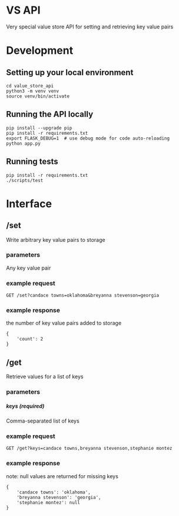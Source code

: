 VS API
======
Very special value store API for setting and retrieving key value pairs

# Development
## Setting up your local environment
```
cd value_store_api
python3 -m venv venv
source venv/bin/activate
```

## Running the API locally
```
pip install --upgrade pip
pip install -r requirements.txt
export FLASK_DEBUG=1  # use debug mode for code auto-reloading
python app.py
```

## Running tests
```
pip install -r requirements.txt
./scripts/test
```

# Interface
## /set
Write arbitrary key value pairs to storage

### parameters
Any key value pair

### example request
```
GET /set?candace towns=oklahoma&breyanna stevenson=georgia
```

### example response
the number of key value pairs added to storage
```
{
    'count': 2
}
```

## /get
Retrieve values for a list of keys

### parameters
##### keys (required)
Comma-separated list of keys

### example request
```
GET /get?keys=candace towns,breyanna stevenson,stephanie montez
```

### example response
note: null values are returned for missing keys
```
{
    'candace towns': 'oklahoma',
    'breyanna stevenson': 'georgia',
    'stephanie montez': null
}
```
